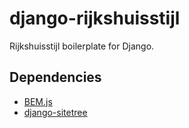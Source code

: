 # django-rijkshuisstijl
Rijkshuisstijl boilerplate for Django.

## Dependencies

 - [BEM.js](https://github.com/maykinmedia/bem.js)
 - [django-sitetree](https://github.com/idlesign/django-sitetree)
